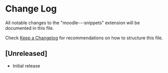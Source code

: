 # Change Log

All notable changes to the "moodle---snippets" extension will be documented in this file.

Check [Keep a Changelog](http://keepachangelog.com/) for recommendations on how to structure this file.

## [Unreleased]

- Initial release
